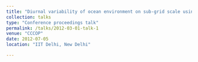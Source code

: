 ```yaml
---
title: "Diurnal variability of ocean environment on sub-grid scale using 1-D coupled model"
collection: talks
type: "Conference proceedings talk"
permalink: /talks/2012-03-01-talk-1
venue: "CCCOP"
date: 2012-07-05
location: "IIT Delhi, New Delhi"

---
```

